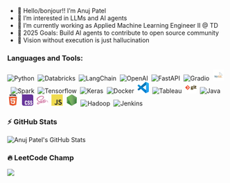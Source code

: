 - 👋 Hello/bonjour!! I’m Anuj Patel
- 👀 I’m interested in LLMs and AI agents
- 🌱 I’m currently working as Applied Machine Learning Engineer II @ TD
- 🥅 2025 Goals: Build AI agents to contribute to open source community
- :dart: Vision without execution is just hallucination

### Languages and Tools:
<div>
  <img alt="Python" width="26px" src="https://cdn3.iconfinder.com/data/icons/logos-and-brands-adobe/512/267_Python-512.png"/>&nbsp;
  <img alt="Databricks" width="26px" src="https://cdn.prod.website-files.com/601064f495f4b4967f921aa9/64246984585c9225aa4e4fc4_databricks.png"/>&nbsp;
  <img alt="LangChain" width="35px"  src="https://devblogs.microsoft.com/azure-sql/wp-content/uploads/sites/56/2024/02/langchain.png"/>&nbsp;
  <img alt="OpenAI" width="26px" src="https://static.vecteezy.com/system/resources/previews/022/227/364/non_2x/openai-chatgpt-logo-icon-free-png.png"/>&nbsp;
  <img alt="FastAPI" width="26px" src="https://encrypted-tbn0.gstatic.com/images?q=tbn:ANd9GcQn_3MFhCzXcwI3GWIDTsWJg2HXDTG7TwGovA&s"/>&nbsp;
  <img alt="Gradio" width="26px" src="https://miro.medium.com/v2/resize:fit:400/1*JBq9FWzQs_uQtjpu8CpziQ.jpeg"/>&nbsp;
  <img alt="MySQL" width="26px" src="https://raw.githubusercontent.com/github/explore/80688e429a7d4ef2fca1e82350fe8e3517d3494d/topics/mysql/mysql.png"/>&nbsp;
  <img alt="Spark" width="26px" src="https://upload.wikimedia.org/wikipedia/commons/thumb/f/f3/Apache_Spark_logo.svg/800px-Apache_Spark_logo.svg.png"/>&nbsp;
  <img alt="Tensorflow" width="26px" src="https://upload.wikimedia.org/wikipedia/commons/thumb/2/2d/Tensorflow_logo.svg/1200px-Tensorflow_logo.svg.png"/>&nbsp;
  <img alt="Keras" width="26px" src="https://upload.wikimedia.org/wikipedia/commons/thumb/a/ae/Keras_logo.svg/1200px-Keras_logo.svg.png"/>&nbsp;
  <img alt="Docker" width="26px" src="https://img.icons8.com/?size=100&id=22813&format=png&color=000000"/>&nbsp;
  <img alt="Visual Studio Code" width="26px" src="https://raw.githubusercontent.com/github/explore/80688e429a7d4ef2fca1e82350fe8e3517d3494d/topics/visual-studio-code/visual-studio-code.png"/>&nbsp;
  <img alt="Tableau" width="26px" src="https://img.icons8.com/?size=100&id=9Kvi1p1F0tUo&format=png&color=000000"/>&nbsp;
  <img alt="Git" width="26px" src="https://raw.githubusercontent.com/github/explore/80688e429a7d4ef2fca1e82350fe8e3517d3494d/topics/git/git.png"/>&nbsp;
  <img alt="Java" width="26px" src="https://i.stack.imgur.com/Lqh07.png"/>&nbsp;
  <img alt="HTML5" width="26px" src="https://raw.githubusercontent.com/github/explore/80688e429a7d4ef2fca1e82350fe8e3517d3494d/topics/html/html.png"/>&nbsp;
  <img alt="CSS3" width="26px" src="https://raw.githubusercontent.com/github/explore/80688e429a7d4ef2fca1e82350fe8e3517d3494d/topics/css/css.png"/>&nbsp;
  <img alt="Sass" width="26px" src="https://raw.githubusercontent.com/github/explore/80688e429a7d4ef2fca1e82350fe8e3517d3494d/topics/sass/sass.png"/>&nbsp;
  <img alt="JavaScript" width="26px" src="https://raw.githubusercontent.com/github/explore/80688e429a7d4ef2fca1e82350fe8e3517d3494d/topics/javascript/javascript.png"/>&nbsp;
  <img alt="Node.js" width="26px" src="https://raw.githubusercontent.com/github/explore/80688e429a7d4ef2fca1e82350fe8e3517d3494d/topics/nodejs/nodejs.png"/>&nbsp;
  <img alt="Hadoop" width="26px" src="https://d1yjjnpx0p53s8.cloudfront.net/styles/logo-thumbnail/s3/022013/hadoop.png"/>&nbsp;
  <img alt="Jenkins" width="26px" src="https://www.jenkins.io/images/logos/jenkins/256.png"/>&nbsp;
</div>

### :zap: GitHub Stats
<img align="left" alt="Anuj Patel's GitHub Stats" src="https://github-readme-stats.vercel.app/api?username=anujpatel96&show_icons=true&hide_border=true" />
<br clear="left" />

### :fire: LeetCode Champ <br>
<img align="left" src="https://i.ibb.co/gZGKx1FW/image.png" />

